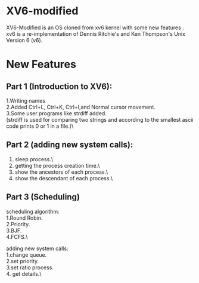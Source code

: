# XV6-modified
XV6-Modified is an OS cloned from xv6 kernel with some new features . xv6 is a re-implementation of Dennis Ritchie's and Ken Thompson's Unix Version 6 (v6).

# New Features
## Part 1 (Introduction to XV6):
1.Writing names\
2.Added Ctrl+L, Ctrl+K, Ctrl+I,and Normal cursor movement.\
3.Some user programs like strdiff added.\
  (strdiff is used for comparing two strings and according to the smallest ascii code prints 0 or 1 in a file.)\

## Part 2 (adding new system calls):
1. sleep process.\
2. getting the process creation time.\
3. show the ancestors of each process.\
4. show the descendant of each process.\

## Part 3 (Scheduling)
scheduling algorithm:\
1.Round Robin.\
2.Priority.\
3.BJF.\
4.FCFS.\

adding new system calls:\
1.change queue.\
2.set priority.\
3.set ratio process.\
4. get details.\


